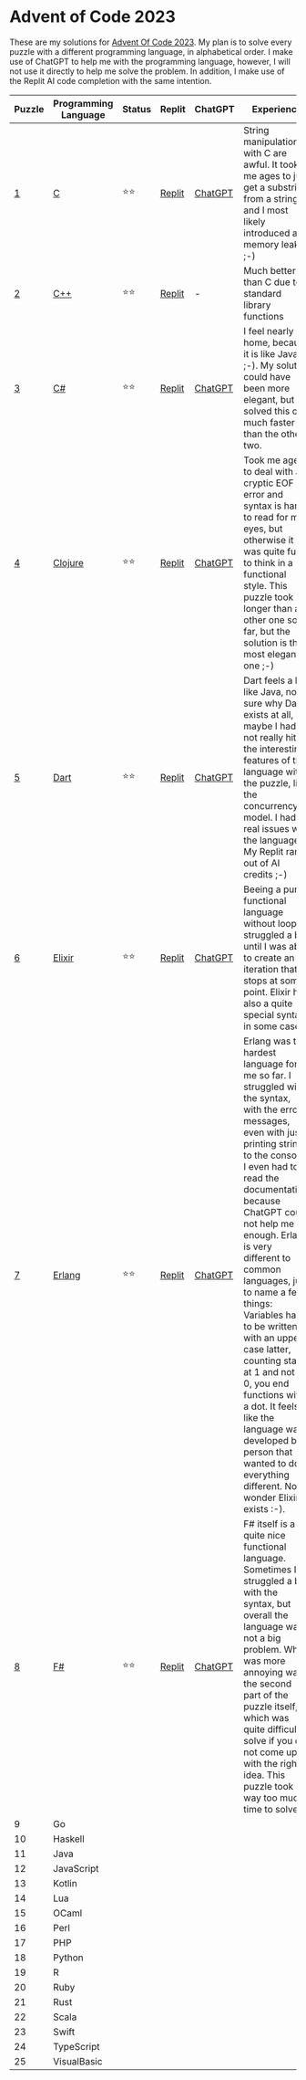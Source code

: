 # Advent of Code 2023

These are my solutions for [Advent Of Code 2023](https://adventofcode.com/2023). My plan is to solve every puzzle with a different programming language, in alphabetical order. I make use of ChatGPT to help me with the programming language, however, I will not use it directly to help me solve the problem. In addition, I make use of the Replit AI code completion with the same intention.


| Puzzle | Programming Language | Status | Replit | ChatGPT | Experience |
| -------| ---------------------|--------|--------|---------|------------|
| [1](1/main.c) | [C](https://www.iso.org/standard/74528.html) | ⭐⭐ | [Replit](https://replit.com/@janschaefer0/AdventOfCode202301) | [ChatGPT](https://chat.openai.com/share/c485697a-da04-4e53-aa73-4d4d9220a598) | String manipulations with C are awful. It took me ages to just get a substring from a string and I most likely introduced a memory leak ;-) |
| [2](2/main.cpp) | [C++](https://isocpp.org/) | ⭐⭐ | [Replit](https://replit.com/@janschaefer0/AdventOfCode202302) | - | Much better than C due to standard library functions |
| [3](3/main.cs) | [C#](https://learn.microsoft.com/en-us/dotnet/csharp/) | ⭐⭐ | [Replit](https://replit.com/@janschaefer0/AdventOfCode202303) | [ChatGPT](https://chat.openai.com/share/3769f2d7-a019-43e6-9454-100d7ac5e75d)| I feel nearly at home, because it is like Java ;-). My solution could have been more elegant, but I solved this one much faster than the other two. |
| [4](4/main.clj) | [Clojure](https://clojure.org/)  | ⭐⭐ | [Replit](https://replit.com/@janschaefer0/AdventOfCode202304) | [ChatGPT](https://chat.openai.com/share/22e255fd-13e4-44db-956a-b97fedf4d9d8) | Took me ages to deal with a cryptic EOF error and syntax is hard to read for my eyes, but otherwise it was quite fun to think in a functional style. This puzzle took me longer than any other one so-far, but the solution is the most elegant one ;-) |
| [5](5/main.dart) | [Dart](https://dart.dev/) | ⭐⭐ | [Replit](https://replit.com/@janschaefer0/AdventOfCode202305) | [ChatGPT](https://chat.openai.com/share/fc28f96a-251b-4875-b53d-53703e52c835) | Dart feels a lot like Java, not sure why Dart exists at all, but maybe I had not really hit the interesting features of the language with the puzzle, like the concurrency model. I had no real issues with the language. My Replit ran out of AI credits ;-) |
| [6](6/main.exs) | [Elixir](https://elixir-lang.org/) | ⭐⭐ | [Replit](https://replit.com/@janschaefer0/AdventOfCode202306) | [ChatGPT](https://chat.openai.com/share/f65534c0-6d1d-43e3-ae18-987eeb5bbcd1) | Beeing a purely functional language without loops I struggled a bit until I was able to create an iteration that stops at some point. Elixir has also a quite special syntax in some cases. |
| [7](7/main.erl) | [Erlang](https://www.erlang.org/) | ⭐⭐ | [Replit](https://replit.com/@janschaefer0/AdventOfCode202307) | [ChatGPT](https://chat.openai.com/share/e4886a2a-52fe-4494-b3f5-705da823f46a) | Erlang was the hardest language for me so far. I struggled with the syntax, with the error messages, even with just printing strings to the console. I even had to read the documentation, because ChatGPT could not help me enough. Erlang is very different to common languages, just to name a few things: Variables have to be written with an upper case latter, counting starts at 1 and not at 0, you end functions with a dot. It feels like the language was developed by a person that wanted to do everything different. No wonder Elixir exists :-). |
| [8](8/main.fs) | [F#](https://fsharp.org/) | ⭐⭐ | [Replit](https://replit.com/@janschaefer0/AdventOfCode202308) | [ChatGPT](https://chat.openai.com/share/5f3b2a75-a1fe-4415-9d52-45ce87efdf75) | F# itself is a quite nice functional language. Sometimes I struggled a bit with the syntax, but overall the language was not a big problem. What was more annoying was the second part of the puzzle itself, which was quite difficult to solve if you did not come up with the right idea. This puzzle took me way too much time to solve. |
| 9 | Go | | | | |
| 10 | Haskell | | | | |
| 11 | Java | | | | |
| 12 | JavaScript | | | | |
| 13 | Kotlin | | | | |
| 14 | Lua | | | | |
| 15 | OCaml | | | | |
| 16 | Perl | | | | |
| 17 | PHP | | | | |
| 18 | Python | | | | |
| 19 | R | | | | |
| 20 | Ruby | | | | | 
| 21 | Rust | | | | |
| 22 | Scala | | | | |
| 23 | Swift | | | | | 
| 24 | TypeScript | | | | |
| 25 | VisualBasic | | | | |


